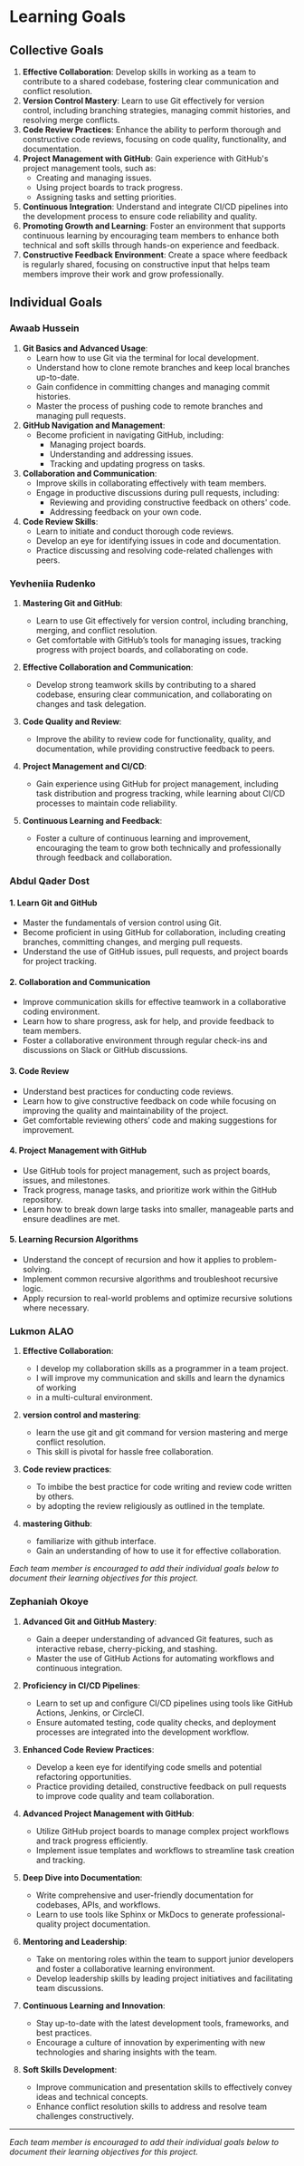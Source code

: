 # Learning Goals

## Collective Goals

1. **Effective Collaboration**: Develop skills in working as a team to contribute
to a shared codebase, fostering clear communication and conflict resolution.
2. **Version Control Mastery**: Learn to use Git effectively for version control,
including branching strategies, managing commit histories, and resolving merge conflicts.
3. **Code Review Practices**: Enhance the ability to perform thorough and constructive
code reviews, focusing on code quality, functionality, and documentation.
4. **Project Management with GitHub**: Gain experience with GitHub's project management
tools, such as:
   - Creating and managing issues.
   - Using project boards to track progress.
   - Assigning tasks and setting priorities.
5. **Continuous Integration**: Understand and integrate CI/CD pipelines into the
development process to ensure code reliability and quality.
6. **Promoting Growth and Learning**: Foster an environment that supports continuous
   learning by encouraging team members to enhance both technical and soft
   skills through hands-on experience and feedback.
7. **Constructive Feedback Environment**: Create a space where feedback is
   regularly shared, focusing on constructive input that helps team members
   improve their work and grow professionally.

## Individual Goals

### Awaab Hussein

1. **Git Basics and Advanced Usage**:
   - Learn how to use Git via the terminal for local development.
   - Understand how to clone remote branches and keep local branches up-to-date.
   - Gain confidence in committing changes and managing commit histories.
   - Master the process of pushing code to remote branches and managing pull requests.
2. **GitHub Navigation and Management**:
   - Become proficient in navigating GitHub, including:
     - Managing project boards.
     - Understanding and addressing issues.
     - Tracking and updating progress on tasks.
3. **Collaboration and Communication**:
   - Improve skills in collaborating effectively with team members.
   - Engage in productive discussions during pull requests, including:
     - Reviewing and providing constructive feedback on others' code.
     - Addressing feedback on your own code.
4. **Code Review Skills**:
   - Learn to initiate and conduct thorough code reviews.
   - Develop an eye for identifying issues in code and documentation.
   - Practice discussing and resolving code-related challenges with peers.

### Yevheniia Rudenko

1. **Mastering Git and GitHub**:
   - Learn to use Git effectively for version control,
   including branching, merging, and conflict resolution.
   - Get comfortable with GitHub’s tools for managing
   issues, tracking progress with project boards, and collaborating on code.

2. **Effective Collaboration and Communication**:
   - Develop strong teamwork skills by contributing to a shared codebase,
   ensuring clear communication, and collaborating on changes and task delegation.

3. **Code Quality and Review**:
   - Improve the ability to review code for functionality, quality,
   and documentation, while providing constructive feedback to peers.

4. **Project Management and CI/CD**:
   - Gain experience using GitHub for project management, including task
   distribution and progress tracking, while learning about CI/CD
   processes to maintain code reliability.

5. **Continuous Learning and Feedback**:
   - Foster a culture of continuous learning and improvement, encouraging
   the team to grow both technically and professionally through feedback and collaboration.

### Abdul Qader Dost

#### 1. Learn Git and GitHub

- Master the fundamentals of version control using Git.
- Become proficient in using GitHub for collaboration, including creating
branches, committing changes, and merging pull requests.
- Understand the use of GitHub issues, pull requests, and project boards for
project tracking.

#### 2. Collaboration and Communication

- Improve communication skills for effective teamwork in a collaborative
coding environment.
- Learn how to share progress, ask for help, and provide feedback to
team members.
- Foster a collaborative environment through regular check-ins and discussions
on Slack or GitHub discussions.

#### 3. Code Review

- Understand best practices for conducting code reviews.
- Learn how to give constructive feedback on code while focusing on improving
the quality and maintainability of the project.
- Get comfortable reviewing others’ code and making suggestions for improvement.

#### 4. Project Management with GitHub

- Use GitHub tools for project management, such as project boards, issues, and milestones.
- Track progress, manage tasks, and prioritize work within the GitHub repository.
- Learn how to break down large tasks into smaller, manageable parts and ensure
deadlines are met.

#### 5. Learning Recursion Algorithms

- Understand the concept of recursion and how it applies to problem-solving.
- Implement common recursive algorithms and troubleshoot recursive logic.
- Apply recursion to real-world problems and optimize recursive solutions
where necessary.

### Lukmon ALAO

1. **Effective Collaboration**:
   - I develop my collaboration skills as a programmer in a team project.
   - I will improve my communication and skills and learn the dynamics of working
   - in a multi-cultural environment.

2. **version control and mastering**:
   - learn the use git and git command for version mastering and merge conflict resolution.
   - This skill is pivotal for hassle free collaboration.

3. **Code review practices**:
   - To imbibe the best practice for code writing and review code written by others.
   - by adopting the review religiously as outlined in the template.

4. **mastering Github**:
   - familiarize with github interface.
   - Gain an understanding of how to use it for effective collaboration.

*Each team member is encouraged to add their individual goals below to document
their learning objectives for this project.*

### Zephaniah Okoye

1. **Advanced Git and GitHub Mastery**:
   - Gain a deeper understanding of advanced Git features,
     such as interactive rebase, cherry-picking, and stashing.
   - Master the use of GitHub Actions for
     automating workflows and continuous integration.

2. **Proficiency in CI/CD Pipelines**:
   - Learn to set up and configure CI/CD pipelines
     using tools like GitHub Actions, Jenkins, or CircleCI.
   - Ensure automated testing, code quality checks, and
     deployment processes are integrated into the development workflow.

3. **Enhanced Code Review Practices**:
   - Develop a keen eye for identifying code
     smells and potential refactoring opportunities.
   - Practice providing detailed, constructive feedback on
     pull requests to improve code quality and team collaboration.

4. **Advanced Project Management with GitHub**:
   - Utilize GitHub project boards to manage
     complex project workflows and track progress efficiently.
   - Implement issue templates and
     workflows to streamline task creation and tracking.

5. **Deep Dive into Documentation**:
   - Write comprehensive and user-friendly
      documentation for codebases, APIs, and workflows.
   - Learn to use tools like Sphinx or MkDocs to
      generate professional-quality project documentation.

6. **Mentoring and Leadership**:
   - Take on mentoring roles within the team to support
      junior developers and foster a collaborative learning environment.
   - Develop leadership skills by leading
     project initiatives and facilitating team discussions.

7. **Continuous Learning and Innovation**:
   - Stay up-to-date with the latest development
      tools, frameworks, and best practices.
   - Encourage a culture of innovation by experimenting
     with new technologies and sharing insights with the team.

8. **Soft Skills Development**:
   - Improve communication and presentation skills
      to effectively convey ideas and technical concepts.
   - Enhance conflict resolution skills to
      address and resolve team challenges constructively.

---

*Each team member is encouraged to add their individual goals below to document
their learning objectives for this project.*
